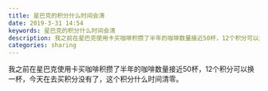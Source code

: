 ```yaml
---
title: 星巴克的积分什么时间会清
date: 2019-3-31 14:54
keywords: 星巴克的积分什么时间会清
description: 我之前在星巴克使用卡买咖啡积攒了半年的咖啡数量接近50杯，12个积分可以换一杯，今天在去买积分没有了，这个积分什么时间清零。
categories: sharing
---
```

<td class="t_f" id="postmessage_3356643">

我之前在星巴克使用卡买咖啡积攒了半年的咖啡数量接近50杯，12个积分可以换一杯，今天在去买积分没有了，这个积分什么时间清零。</td>
